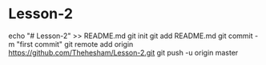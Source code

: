 # Lesson-2
echo "# Lesson-2" >> README.md
git init
git add README.md
git commit -m "first commit"
git remote add origin https://github.com/Thehesham/Lesson-2.git
git push -u origin master
